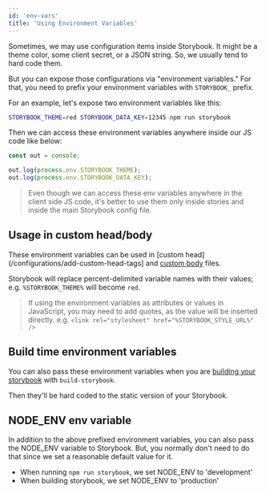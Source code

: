 ```yaml
---
id: 'env-vars'
title: 'Using Environment Variables'
---
```


Sometimes, we may use configuration items inside Storybook. It might be a theme color, some client secret, or a JSON string. So, we usually tend to hard code them.

But you can expose those configurations via "environment variables." For that, you need to prefix your environment variables with `STORYBOOK_` prefix.

For an example, let's expose two environment variables like this:

```sh
STORYBOOK_THEME=red STORYBOOK_DATA_KEY=12345 npm run storybook
```

Then we can access these environment variables anywhere inside our JS code like below:

```js
const out = console;

out.log(process.env.STORYBOOK_THEME);
out.log(process.env.STORYBOOK_DATA_KEY);
```

> Even though we can access these env variables anywhere in the client side JS code, it's better to use them only inside stories and inside the main Storybook config file.

## Usage in custom head/body

These environment variables can be used in [custom head](/configurations/add-custom-head-tags] and [custom body](/configurations/add-custom-body) files.

Storybook will replace percent-delimited variable names with their values; e.g. `%STORYBOOK_THEME%` will become `red`.

> If using the environment variables as attributes or values in JavaScript, you may need to add quotes, as the value will be inserted directly. e.g. `<link rel="stylesheet" href="%STORYBOOK_STYLE_URL%" />`

## Build time environment variables

You can also pass these environment variables when you are [building your storybook](/basics/exporting-storybook) with `build-storybook`.

Then they'll be hard coded to the static version of your Storybook.

## NODE_ENV env variable

In addition to the above prefixed environment variables, you can also pass the NODE_ENV variable to Storybook. But, you normally don't need to do that since we set a reasonable default value for it.

-   When running `npm run storybook`, we set NODE_ENV to 'development'
-   When building storybook, we set NODE_ENV to 'production'
